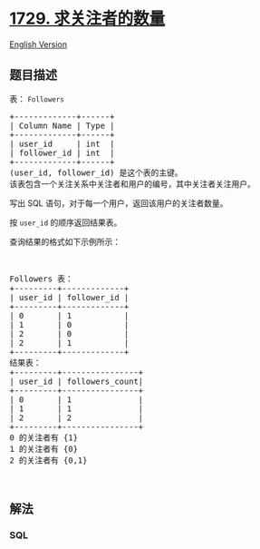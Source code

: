 # [1729. 求关注者的数量](https://leetcode-cn.com/problems/find-followers-count)

[English Version](/solution/1700-1799/1729.Find%20Followers%20Count/README_EN.md)

## 题目描述

<!-- 这里写题目描述 -->

<p>表： <code>Followers</code></p>

<pre>+-------------+------+
| Column Name | Type |
+-------------+------+
| user_id     | int  |
| follower_id | int  |
+-------------+------+
(user_id, follower_id) 是这个表的主键。
该表包含一个关注关系中关注者和用户的编号，其中关注者关注用户。</pre>

<p>写出 SQL 语句，对于每一个用户，返回该用户的关注者数量。</p>

<p>按 <code>user_id</code> 的顺序返回结果表。</p>

<p>查询结果的格式如下示例所示：</p>

<p> </p>

<pre>Followers 表：
+---------+-------------+
| user_id | follower_id |
+---------+-------------+
| 0       | 1           |
| 1       | 0           |
| 2       | 0           |
| 2       | 1           |
+---------+-------------+
结果表：
+---------+----------------+
| user_id | followers_count|
+---------+----------------+
| 0       | 1              |
| 1       | 1              |
| 2       | 2              |
+---------+----------------+
0 的关注者有 {1}
1 的关注者有 {0}
2 的关注者有 {0,1}
</pre>

<p> </p>


## 解法

<!-- 这里可写通用的实现逻辑 -->

<!-- tabs:start -->

### **SQL**

<!-- 这里可写当前语言的特殊实现逻辑 -->

```sql

```

<!-- tabs:end -->
